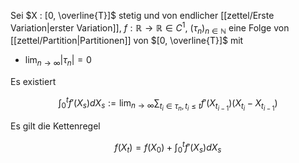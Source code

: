 Sei $X : [0, \overline{T}]$ stetig und von endlicher [[zettel/Erste Variation|erster Variation]], $f : \mathbb{R} \to \mathbb{R} \in C^1$, $(\tau_n)_{n \in \mathbb{N}}$ eine Folge von [[zettel/Partition|Partitionen]] von $[0, \overline{T}]$ mit
- $\lim_{n \to \infty} |\tau_n| = 0$

Es existiert

$$
	\int_0^t f'(X_s) dX_s := \lim_{n \to \infty} \sum_{t_i \in \tau_n, t_i \le t} f'(X_{t_{i-1}})(X_{t_i} - X_{t_{i-1}})
$$

Es gilt die Kettenregel

$$
	f(X_t) = f(X_0) + \int_0^t f'(X_s) dX_s
$$